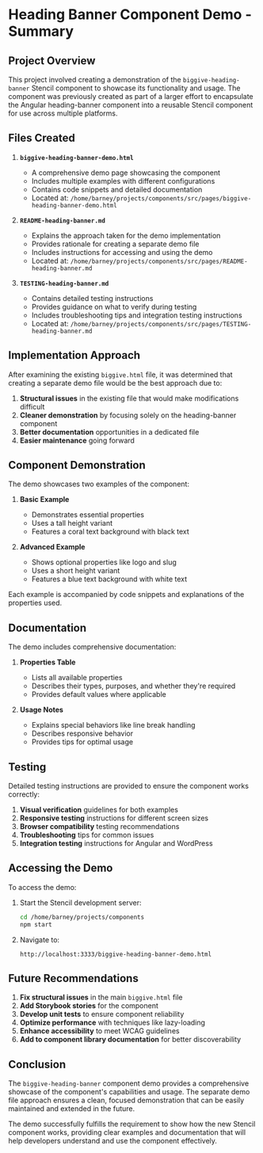 # Heading Banner Component Demo - Summary

## Project Overview

This project involved creating a demonstration of the `biggive-heading-banner` Stencil component to showcase its functionality and usage. The component was previously created as part of a larger effort to encapsulate the Angular heading-banner component into a reusable Stencil component for use across multiple platforms.

## Files Created

1. **`biggive-heading-banner-demo.html`**
   - A comprehensive demo page showcasing the component
   - Includes multiple examples with different configurations
   - Contains code snippets and detailed documentation
   - Located at: `/home/barney/projects/components/src/pages/biggive-heading-banner-demo.html`

2. **`README-heading-banner.md`**
   - Explains the approach taken for the demo implementation
   - Provides rationale for creating a separate demo file
   - Includes instructions for accessing and using the demo
   - Located at: `/home/barney/projects/components/src/pages/README-heading-banner.md`

3. **`TESTING-heading-banner.md`**
   - Contains detailed testing instructions
   - Provides guidance on what to verify during testing
   - Includes troubleshooting tips and integration testing instructions
   - Located at: `/home/barney/projects/components/src/pages/TESTING-heading-banner.md`

## Implementation Approach

After examining the existing `biggive.html` file, it was determined that creating a separate demo file would be the best approach due to:

1. **Structural issues** in the existing file that would make modifications difficult
2. **Cleaner demonstration** by focusing solely on the heading-banner component
3. **Better documentation** opportunities in a dedicated file
4. **Easier maintenance** going forward

## Component Demonstration

The demo showcases two examples of the component:

1. **Basic Example**
   - Demonstrates essential properties
   - Uses a tall height variant
   - Features a coral text background with black text

2. **Advanced Example**
   - Shows optional properties like logo and slug
   - Uses a short height variant
   - Features a blue text background with white text

Each example is accompanied by code snippets and explanations of the properties used.

## Documentation

The demo includes comprehensive documentation:

1. **Properties Table**
   - Lists all available properties
   - Describes their types, purposes, and whether they're required
   - Provides default values where applicable

2. **Usage Notes**
   - Explains special behaviors like line break handling
   - Describes responsive behavior
   - Provides tips for optimal usage

## Testing

Detailed testing instructions are provided to ensure the component works correctly:

1. **Visual verification** guidelines for both examples
2. **Responsive testing** instructions for different screen sizes
3. **Browser compatibility** testing recommendations
4. **Troubleshooting** tips for common issues
5. **Integration testing** instructions for Angular and WordPress

## Accessing the Demo

To access the demo:

1. Start the Stencil development server:
   ```bash
   cd /home/barney/projects/components
   npm start
   ```

2. Navigate to:
   ```
   http://localhost:3333/biggive-heading-banner-demo.html
   ```

## Future Recommendations

1. **Fix structural issues** in the main `biggive.html` file
2. **Add Storybook stories** for the component
3. **Develop unit tests** to ensure component reliability
4. **Optimize performance** with techniques like lazy-loading
5. **Enhance accessibility** to meet WCAG guidelines
6. **Add to component library documentation** for better discoverability

## Conclusion

The `biggive-heading-banner` component demo provides a comprehensive showcase of the component's capabilities and usage. The separate demo file approach ensures a clean, focused demonstration that can be easily maintained and extended in the future.

The demo successfully fulfills the requirement to show how the new Stencil component works, providing clear examples and documentation that will help developers understand and use the component effectively.
